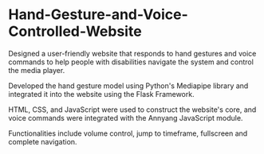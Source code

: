 # Hand-Gesture-and-Voice-Controlled-Website

Designed a user-friendly website that responds to hand gestures and
voice commands to help people with disabilities navigate the system
and control the media player.

Developed the hand gesture model using Python's Mediapipe library
and integrated it into the website using the Flask Framework.

HTML, CSS, and JavaScript were used to construct the website's core,
and voice commands were integrated with the Annyang JavaScript
module.

Functionalities include volume control, jump to timeframe, fullscreen and complete navigation.

